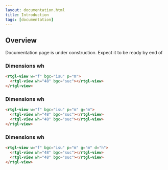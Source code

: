 ```yaml
---
layout: documentation.html
title: Introduction
tags: [documentation]
---
```


## Overview

Documentation page is under construction.
Expect it to be ready by end of 

### Dimensions wh

```html
<rtgl-view w="f" bgc="isu" p="m">
  <rtgl-view wh="48" bgc="suc"></rtgl-view>
</rtgl-view>
```


### Dimensions wh
```html
<rtgl-view w="f" bgc="isu" p="m" g="m">
  <rtgl-view wh="48" bgc="suc"></rtgl-view>
  <rtgl-view wh="48" bgc="suc"></rtgl-view>
</rtgl-view>
```


### Dimensions wh
```html
<rtgl-view w="f" bgc="isu" p="m" g="m" d="h">
  <rtgl-view wh="48" bgc="suc"></rtgl-view>
  <rtgl-view wh="48" bgc="suc"></rtgl-view>
</rtgl-view>
```

